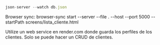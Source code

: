 ```js
json-server --watch db.json
```

Browser sync: browser-sync start --server --file . --host --port 5000 --startPath screens/lista_cliente.html

Utilize un web service en render.com donde guarda los perfiles de los clientes. Solo se puede hacer un CRUD de clientes.
